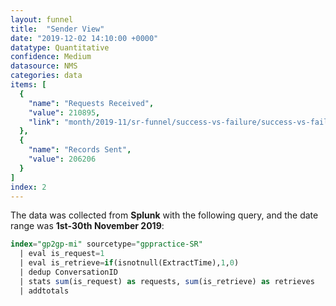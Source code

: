 ```yaml
---
layout: funnel
title:  "Sender View"
date: "2019-12-02 14:10:00 +0000"
datatype: Quantitative
confidence: Medium
datasource: NMS
categories: data
items: [
  {
    "name": "Requests Received",
    "value": 210895,
    "link": "month/2019-11/sr-funnel/success-vs-failure/success-vs-failure"
  },
  {
    "name": "Records Sent",
    "value": 206206
  }
]
index: 2
---
```


The data was collected from **Splunk** with the following query, and the date range was **1st-30th November 2019**:

```sql
index="gp2gp-mi" sourcetype="gppractice-SR"
  | eval is_request=1
  | eval is_retrieve=if(isnotnull(ExtractTime),1,0)
  | dedup ConversationID
  | stats sum(is_request) as requests, sum(is_retrieve) as retrieves
  | addtotals
```
